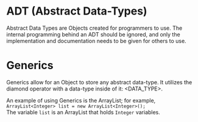 # ADT (Abstract Data-Types)
Abstract Data Types are Objects created for programmers to use. The internal programming behind an ADT should be ignored, and only the implementation and documentation needs to be given for others to use.

# Generics
Generics allow for an Object to store any abstract data-type. It utilizes the diamond operator with a data-type inside of it: <DATA_TYPE>.  

An example of using Generics is the ArrayList; for example,  
`ArrayList<Integer> list = new ArrayList<Integer>();`  
The variable `list` is an ArrayList that holds `Integer` variables.